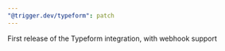 ```yaml
---
"@trigger.dev/typeform": patch
---
```


First release of the Typeform integration, with webhook support
